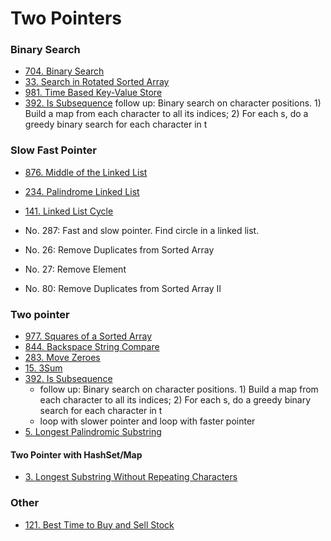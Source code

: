 # Two Pointers

### Binary Search

* [704. Binary Search](https://leetcode.com/problems/binary-search/)
* [33. Search in Rotated Sorted Array](https://leetcode.com/problems/search-in-rotated-sorted-array/)
* [981. Time Based Key-Value Store](https://leetcode.com/problems/time-based-key-value-store/)
* ​[392. Is Subsequence](https://leetcode.com/problems/is-subsequence/)​ follow up: Binary search on character positions. 1) Build a map from each character to all its indices; 2) For each s, do a greedy binary search for each character in t

### Slow Fast Pointer

* [876. Middle of the Linked List](https://leetcode.com/problems/middle-of-the-linked-list/)
* [234. Palindrome Linked List](https://leetcode.com/problems/palindrome-linked-list/)
* [141. Linked List Cycle](https://leetcode.com/problems/linked-list-cycle/)
* No. 287: Fast and slow pointer. Find circle in a linked list.



* No. 26: Remove Duplicates from Sorted Array
* No. 27: Remove Element
* No. 80: Remove Duplicates from Sorted Array II

### Two pointer

* [977. Squares of a Sorted Array](https://leetcode.com/problems/squares-of-a-sorted-array/)
* [844. Backspace String Compare](https://leetcode.com/problems/backspace-string-compare/)
* [283. Move Zeroes](https://leetcode.com/problems/move-zeroes/)
* [15. 3Sum](https://leetcode.com/problems/3sum/)
* [392. Is Subsequence](https://leetcode.com/problems/is-subsequence/)
  * follow up: Binary search on character positions. 1) Build a map from each character to all its indices; 2) For each s, do a greedy binary search for each character in t
  * loop with slower pointer and loop with faster pointer
* [5. Longest Palindromic Substring](https://leetcode.com/problems/longest-palindromic-substring/)

#### Two Pointer with HashSet/Map

* [3. Longest Substring Without Repeating Characters](https://leetcode.com/problems/longest-substring-without-repeating-characters/)





### Other

* [121. Best Time to Buy and Sell Stock](https://leetcode.com/problems/best-time-to-buy-and-sell-stock/)


